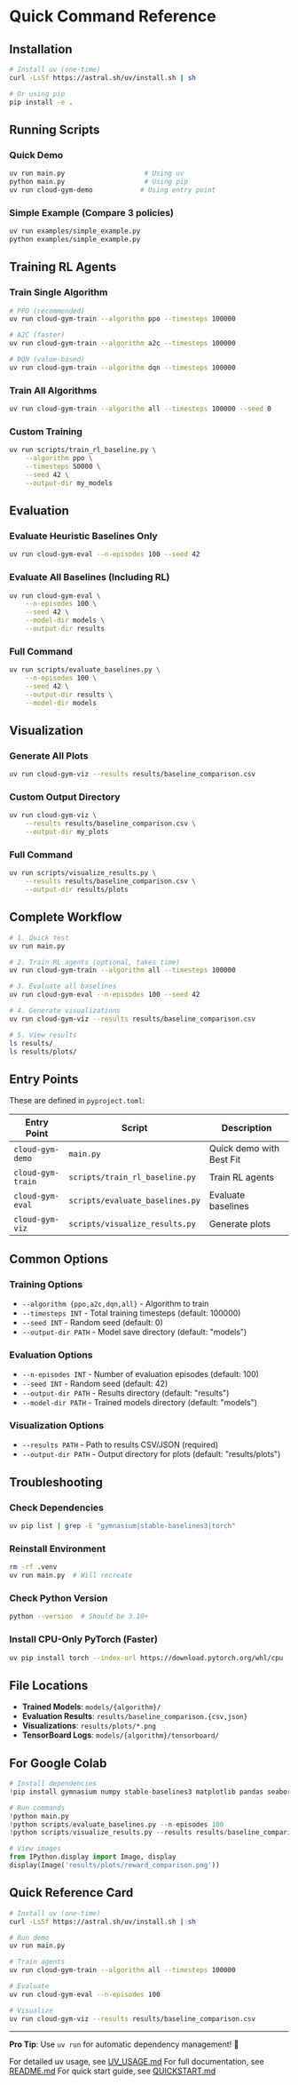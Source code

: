 # Quick Command Reference

## Installation

```bash
# Install uv (one-time)
curl -LsSf https://astral.sh/uv/install.sh | sh

# Or using pip
pip install -e .
```

## Running Scripts

### Quick Demo
```bash
uv run main.py                    # Using uv
python main.py                    # Using pip
uv run cloud-gym-demo            # Using entry point
```

### Simple Example (Compare 3 policies)
```bash
uv run examples/simple_example.py
python examples/simple_example.py
```

## Training RL Agents

### Train Single Algorithm
```bash
# PPO (recommended)
uv run cloud-gym-train --algorithm ppo --timesteps 100000

# A2C (faster)
uv run cloud-gym-train --algorithm a2c --timesteps 100000

# DQN (value-based)
uv run cloud-gym-train --algorithm dqn --timesteps 100000
```

### Train All Algorithms
```bash
uv run cloud-gym-train --algorithm all --timesteps 100000 --seed 0
```

### Custom Training
```bash
uv run scripts/train_rl_baseline.py \
    --algorithm ppo \
    --timesteps 50000 \
    --seed 42 \
    --output-dir my_models
```

## Evaluation

### Evaluate Heuristic Baselines Only
```bash
uv run cloud-gym-eval --n-episodes 100 --seed 42
```

### Evaluate All Baselines (Including RL)
```bash
uv run cloud-gym-eval \
    --n-episodes 100 \
    --seed 42 \
    --model-dir models \
    --output-dir results
```

### Full Command
```bash
uv run scripts/evaluate_baselines.py \
    --n-episodes 100 \
    --seed 42 \
    --output-dir results \
    --model-dir models
```

## Visualization

### Generate All Plots
```bash
uv run cloud-gym-viz --results results/baseline_comparison.csv
```

### Custom Output Directory
```bash
uv run cloud-gym-viz \
    --results results/baseline_comparison.csv \
    --output-dir my_plots
```

### Full Command
```bash
uv run scripts/visualize_results.py \
    --results results/baseline_comparison.csv \
    --output-dir results/plots
```

## Complete Workflow

```bash
# 1. Quick test
uv run main.py

# 2. Train RL agents (optional, takes time)
uv run cloud-gym-train --algorithm all --timesteps 100000

# 3. Evaluate all baselines
uv run cloud-gym-eval --n-episodes 100 --seed 42

# 4. Generate visualizations
uv run cloud-gym-viz --results results/baseline_comparison.csv

# 5. View results
ls results/
ls results/plots/
```

## Entry Points

These are defined in `pyproject.toml`:

| Entry Point | Script | Description |
|-------------|--------|-------------|
| `cloud-gym-demo` | `main.py` | Quick demo with Best Fit |
| `cloud-gym-train` | `scripts/train_rl_baseline.py` | Train RL agents |
| `cloud-gym-eval` | `scripts/evaluate_baselines.py` | Evaluate baselines |
| `cloud-gym-viz` | `scripts/visualize_results.py` | Generate plots |

## Common Options

### Training Options
- `--algorithm {ppo,a2c,dqn,all}` - Algorithm to train
- `--timesteps INT` - Total training timesteps (default: 100000)
- `--seed INT` - Random seed (default: 0)
- `--output-dir PATH` - Model save directory (default: "models")

### Evaluation Options
- `--n-episodes INT` - Number of evaluation episodes (default: 100)
- `--seed INT` - Random seed (default: 42)
- `--output-dir PATH` - Results directory (default: "results")
- `--model-dir PATH` - Trained models directory (default: "models")

### Visualization Options
- `--results PATH` - Path to results CSV/JSON (required)
- `--output-dir PATH` - Output directory for plots (default: "results/plots")

## Troubleshooting

### Check Dependencies
```bash
uv pip list | grep -E "gymnasium|stable-baselines3|torch"
```

### Reinstall Environment
```bash
rm -rf .venv
uv run main.py  # Will recreate
```

### Check Python Version
```bash
python --version  # Should be 3.10+
```

### Install CPU-Only PyTorch (Faster)
```bash
uv pip install torch --index-url https://download.pytorch.org/whl/cpu
```

## File Locations

- **Trained Models**: `models/{algorithm}/`
- **Evaluation Results**: `results/baseline_comparison.{csv,json}`
- **Visualizations**: `results/plots/*.png`
- **TensorBoard Logs**: `models/{algorithm}/tensorboard/`

## For Google Colab

```python
# Install dependencies
!pip install gymnasium numpy stable-baselines3 matplotlib pandas seaborn torch tqdm

# Run commands
!python main.py
!python scripts/evaluate_baselines.py --n-episodes 100
!python scripts/visualize_results.py --results results/baseline_comparison.csv

# View images
from IPython.display import Image, display
display(Image('results/plots/reward_comparison.png'))
```

## Quick Reference Card

```bash
# Install uv (one-time)
curl -LsSf https://astral.sh/uv/install.sh | sh

# Run demo
uv run main.py

# Train agents
uv run cloud-gym-train --algorithm all --timesteps 100000

# Evaluate
uv run cloud-gym-eval --n-episodes 100

# Visualize
uv run cloud-gym-viz --results results/baseline_comparison.csv
```

---

**Pro Tip**: Use `uv run` for automatic dependency management! 🚀

For detailed uv usage, see [UV_USAGE.md](UV_USAGE.md)
For full documentation, see [README.md](README.md)
For quick start guide, see [QUICKSTART.md](QUICKSTART.md)

